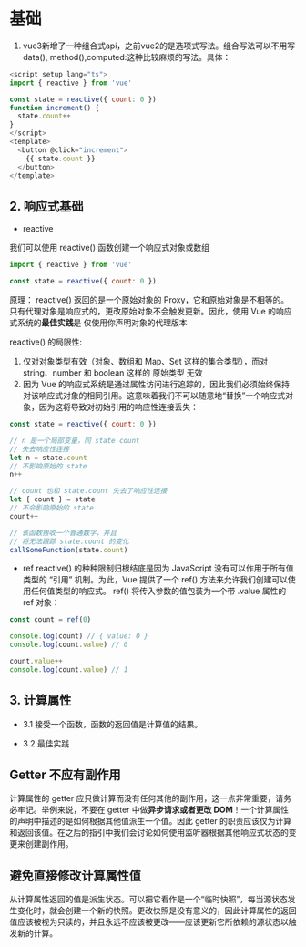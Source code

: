 # 基础
1. vue3新增了一种组合式api，之前vue2的是选项式写法。组合写法可以不用写data(), method(),computed:这种比较麻烦的写法。具体：
```javascript
<script setup lang="ts"> 
import { reactive } from 'vue'

const state = reactive({ count: 0 })
function increment() {
  state.count++
}
</script>
<template>
  <button @click="increment">
    {{ state.count }}
  </button>
</template>
```

## 2.  响应式基础

- reactive

我们可以使用 reactive() 函数创建一个响应式对象或数组
```javascript
import { reactive } from 'vue'

const state = reactive({ count: 0 })

```

原理：
reactive() 返回的是一个原始对象的 Proxy，它和原始对象是不相等的。只有代理对象是响应式的，更改原始对象不会触发更新。因此，使用 Vue 的响应式系统的**最佳实践**是 仅使用你声明对象的代理版本


reactive() 的局限性:
1. 仅对对象类型有效（对象、数组和 Map、Set 这样的集合类型），而对 string、number 和 boolean 这样的 原始类型 无效
2. 因为 Vue 的响应式系统是通过属性访问进行追踪的，因此我们必须始终保持对该响应式对象的相同引用。这意味着我们不可以随意地“替换”一个响应式对象，因为这将导致对初始引用的响应性连接丢失：
```javascript
const state = reactive({ count: 0 })

// n 是一个局部变量，同 state.count
// 失去响应性连接
let n = state.count
// 不影响原始的 state
n++

// count 也和 state.count 失去了响应性连接
let { count } = state
// 不会影响原始的 state
count++

// 该函数接收一个普通数字，并且
// 将无法跟踪 state.count 的变化
callSomeFunction(state.count)
```

- ref
reactive() 的种种限制归根结底是因为 JavaScript 没有可以作用于所有值类型的 “引用” 机制。为此，Vue 提供了一个 ref() 方法来允许我们创建可以使用任何值类型的响应式。
ref() 将传入参数的值包装为一个带 .value 属性的 ref 对象：

```javascript
const count = ref(0)

console.log(count) // { value: 0 }
console.log(count.value) // 0

count.value++
console.log(count.value) // 1

```

## 3. 计算属性

- 3.1
接受一个函数，函数的返回值是计算值的结果。

<script setup>
import { reactive, computed } from 'vue'

const author = reactive({
  name: 'John Doe',
  books: [
    'Vue 2 - Advanced Guide',
    'Vue 3 - Basic Guide',
    'Vue 4 - The Mystery'
  ]
})

// 一个计算属性 ref
const publishedBooksMessage = computed(() => {
  return author.books.length > 0 ? 'Yes' : 'No'
})
</script>

<template>
  <p>Has published books:</p>
  <span>{{ publishedBooksMessage }}</span>
</template>


- 3.2 最佳实践​
## Getter 不应有副作用​
计算属性的 getter 应只做计算而没有任何其他的副作用，这一点非常重要，请务必牢记。举例来说，不要在 getter 中做**异步请求或者更改 DOM**！一个计算属性的声明中描述的是如何根据其他值派生一个值。因此 getter 的职责应该仅为计算和返回该值。在之后的指引中我们会讨论如何使用监听器根据其他响应式状态的变更来创建副作用。

## 避免直接修改计算属性值​
从计算属性返回的值是派生状态。可以把它看作是一个“临时快照”，每当源状态发生变化时，就会创建一个新的快照。更改快照是没有意义的，因此计算属性的返回值应该被视为只读的，并且永远不应该被更改——应该更新它所依赖的源状态以触发新的计算。